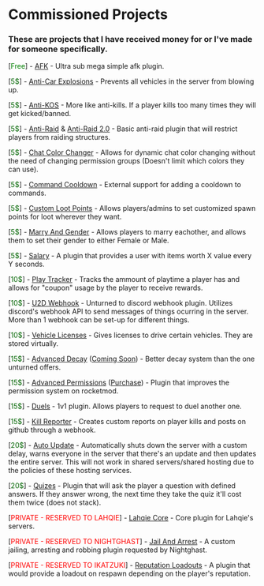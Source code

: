 # Commissioned Projects

### These are projects that I have received money for or I've made for someone specifically.

[<span style="color:green">Free</span>] - [AFK](https://github.com/persiafighter/PrivateRocketmodPlugins/tree/master/src/Afk) - Ultra sub mega simple afk plugin.

[<span style="color:darkgreen">5$</span>] - [Anti-Car Explosions](https://github.com/persiafighter/PrivateRocketmodPlugins/tree/master/src/AntiCarExplosions) - Prevents all vehicles in the server from blowing up.

[<span style="color:darkgreen">5$</span>] - [Anti-KOS](https://github.com/persiafighter/PrivateRocketmodPlugins/tree/master/src/AntiKOS) - More like anti-kills. If a player kills too many times they will get kicked/banned.

[<span style="color:darkgreen">5$</span>] - [Anti-Raid](https://github.com/persiafighter/PrivateRocketmodPlugins/tree/master/src/AntiRaid) & [Anti-Raid 2.0](https://github.com/persiafighter/PrivateRocketmodPlugins/tree/master/src/AntiRaid2) - Basic anti-raid plugin that will restrict players from raiding structures.

[<span style="color:darkgreen">5$</span>] - [Chat Color Changer](https://github.com/persiafighter/PrivateRocketmodPlugins/tree/master/src/ChatColor) - Allows for dynamic chat color changing without the need of changing permission groups (Doesn't limit which colors they can use).

[<span style="color:darkgreen">5$</span>] - [Command Cooldown](https://github.com/persiafighter/PrivateRocketmodPlugins/tree/master/src/CommandCooldown) - External support for adding a cooldown to commands.

[<span style="color:darkgreen">5$</span>] - [Custom Loot Points](https://github.com/persiafighter/PrivateRocketmodPlugins/tree/master/src/CustomLootPoints) - Allows players/admins to set customized spawn points for loot wherever they want.

[<span style="color:darkgreen">5$</span>] - [Marry And Gender](https://github.com/persiafighter/PrivateRocketmodPlugins/tree/master/src/MarryGender) - Allows players to marry eachother, and allows them to set their gender to either Female or Male.

[<span style="color:darkgreen">5$</span>] - [Salary](https://github.com/persiafighter/PrivateRocketmodPlugins/tree/master/src/Salary) - A plugin that provides a user with items worth X value every Y seconds.

[<span style="color:darkgreen">10$</span>] - [Play Tracker](https://github.com/persiafighter/PrivateRocketmodPlugins/tree/master/src/PlayTracker) - Tracks the ammount of playtime a player has and allows for "coupon" usage by the player to receive rewards.

[<span style="color:darkgreen">10$</span>] - [U2D Webhook](https://github.com/persiafighter/PrivateRocketmodPlugins/tree/master/src/UnturnedToDiscordWebhook) - Unturned to discord webhook plugin. Utilizes discord's webhook API to send messages of things ocurring in the server. More than 1 webhook can be set-up for different things.

[<span style="color:darkgreen">10$</span>] - [Vehicle Licenses](https://github.com/persiafighter/PrivateRocketmodPlugins/tree/master/src/VehicleLicenses) - Gives licenses to drive certain vehicles. They are stored virtually.

[<span style="color:darkgreen">15$</span>] - [Advanced Decay](https://github.com/persiafighter/PrivateRocketmodPlugins/tree/master/src/AdvancedDecay) ([Coming Soon](https://imperialplugins.com/Products/ProductDetails?ProductID=102)) - Better decay system than the one unturned offers.

[<span style="color:darkgreen">15$</span>] - [Advanced Permissions](https://github.com/persiafighter/PrivateRocketmodPlugins/tree/master/src/AdvancedPermissions) ([Purchase](https://imperialplugins.com/Products/ProductDetails?ProductID=82)) - Plugin that improves the permission system on rocketmod.

[<span style="color:darkgreen">15$</span>] - [Duels](https://github.com/persiafighter/PrivateRocketmodPlugins/tree/master/src/Duels) - 1v1 plugin. Allows players to request to duel another one.

[<span style="color:darkgreen">15$</span>] - [Kill Reporter](https://github.com/persiafighter/PrivateRocketmodPlugins/tree/master/src/KillReporter) - Creates custom reports on player kills and posts on github through a webhook.

[<span style="color:darkgreen">20$</span>] - [Auto Update](https://github.com/persiafighter/PrivateRocketmodPlugins/tree/master/src/AutoUpdate) - Automatically shuts down the server with a custom delay, warns everyone in the server that there's an update and then updates the entire server. This will not work in shared servers/shared hosting due to the policies of these hosting services.

[<span style="color:darkgreen">20$</span>] - [Quizes](https://github.com/persiafighter/PrivateRocketmodPlugins/tree/master/src/Quizes) - Plugin that will ask the player a question with defined answers. If they answer wrong, the next time they take the quiz it'll cost them twice (does not stack).

[<span style="color:red">PRIVATE - RESERVED TO LAHQIE</span>] - [Lahqie Core](https://github.com/persiafighter/PrivateRocketmodPlugins/tree/master/src/Lahqie) - Core plugin for Lahqie's servers.

[<span style="color:red">PRIVATE - RESERVED TO NIGHTGHAST</span>] - [Jail And Arrest](https://github.com/persiafighter/PrivateRocketmodPlugins/tree/master/src/JailAndArrest) - A custom jailing, arresting and robbing plugin requested by Nightghast.

[<span style="color:red">PRIVATE - RESERVED TO IKATZUKI</span>] - [Reputation Loadouts](https://github.com/persiafighter/PrivateRocketmodPlugins/tree/master/src/RepLoadouts) - A plugin that would provide a loadout on respawn depending on the player's reputation.
